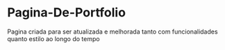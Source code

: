 # Pagina-De-Portfolio
Pagina criada para ser atualizada e melhorada tanto com funcionalidades quanto estilo ao longo do tempo
